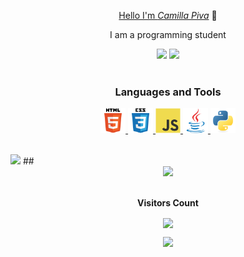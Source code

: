 <p align="center">
<a href="https://github.com/Camispiva)
</p>

<div>
  <h1 align="center">Hello I'm <i>Camilla Piva</i></a> 🫡</h1>
  <p align="center">I am a programming student</h2>
</div>

<div align="center">
    <img height="150em" src="https://github-readme-stats.vercel.app/api?username=CamisPiva&count_private=true&include_all_commits=true&show_icons=true&theme=dracula&hide_border=false&show_owner=true"/>
         <img height="150em" src="https://github-readme-stats.vercel.app/api/top-langs/?username=CamisPiva&theme=dracula&hide_border=false&&layout=compact"/><br />
</div>

<div align="center" valign="top"><br>

<h3 align="center">Languages and Tools</h3>
<p align="center">
    <a href="https://www.w3.org/html/" target="_blank" rel="noreferrer"> <img src="https://raw.githubusercontent.com/devicons/devicon/master/icons/html5/html5-original-wordmark.svg" alt="html5" width="40" height="40"/</a> 
    <a href="https://www.w3schools.com/css/" target="_blank" rel="noreferrer"> <img src="https://raw.githubusercontent.com/devicons/devicon/master/icons/css3/css3-original-wordmark.svg" alt="css3" width="40" height="40"/</a> 
    <a href="https://developer.mozilla.org/en-US/docs/Web/JavaScript" target="_blank" rel="noreferrer"> <img src="https://raw.githubusercontent.com/devicons/devicon/master/icons/javascript/javascript-original.svg" alt="javascript" width="40" height="40"/> </a> 
    <a href="https://www.java.com" target="_blank" rel="noreferrer"> <img src="https://raw.githubusercontent.com/devicons/devicon/master/icons/java/java-original.svg" alt="java" width="40" height="40"/> </a> 
    <a href="https://www.python.org" target="_blank" rel="noreferrer"> <img src="https://raw.githubusercontent.com/devicons/devicon/master/icons/python/python-original.svg" alt="python" width="40" height="40"/> </a>
   
</p>

</div><br>
<img heigth="350" align="auto" src="https://media.giphy.com/media/3ov9k1173PdfJWRsoE/giphy.gif">
##

<div align="center">
  <a href="https://www.instagram.com/camis_piva/" target="_blank"><img src="https://img.shields.io/badge/-Instagram-%23E4405F?style=for-the-badge&logo=instagram&logoColor=white" target="_blank"></a>
</div>

<div align="center">
<br><p align="centre"><b>Visitors Count</b></p>  
<p align="center"><img align="center" src="https://profile-counter.glitch.me/CamisPiva}/count.svg" /></p> 
<img height="350" align="auto" src="https://media.giphy.com/media/aN9GqoR7OD3nq/giphy.gif">
</div>
